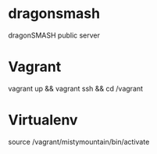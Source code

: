 # dragonsmash
dragonSMASH public server

# Vagrant
vagrant up && vagrant ssh && cd /vagrant

# Virtualenv
source /vagrant/mistymountain/bin/activate

